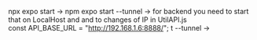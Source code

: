 npx expo start ->
npm expo start --tunnel ->
 for backend you need to start that on LocalHost and and to changes of IP in 
 UtilAPI.js  
const API_BASE_URL = "http://192.168.1.6:8888/";
t --tunnel -> 

